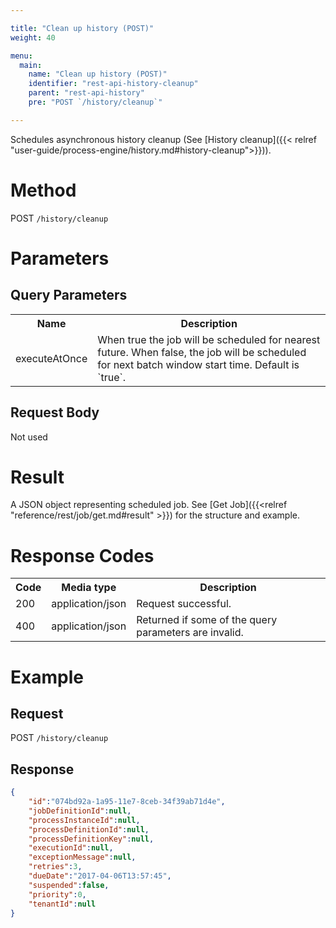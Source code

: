 ```yaml
---

title: "Clean up history (POST)"
weight: 40

menu:
  main:
    name: "Clean up history (POST)"
    identifier: "rest-api-history-cleanup"
    parent: "rest-api-history"
    pre: "POST `/history/cleanup`"

---
```


Schedules asynchronous history cleanup (See [History cleanup]({{< relref "user-guide/process-engine/history.md#history-cleanup">}})).


# Method

POST `/history/cleanup`


# Parameters

## Query Parameters

<table class="table table-striped">
  <tr>
    <th>Name</th>
    <th>Description</th>
  </tr>
  <tr>
    <td>executeAtOnce</td>
    <td>When true the job will be scheduled for nearest future. When false, the job will be scheduled for next batch window start time. Default is `true`.</td>
  </tr>
</table>


## Request Body

Not used

# Result

A JSON object representing scheduled job.
See [Get Job]({{<relref "reference/rest/job/get.md#result" >}}) for the structure and example.

# Response Codes

<table class="table table-striped">
  <tr>
    <th>Code</th>
    <th>Media type</th>
    <th>Description</th>
  </tr>
  <tr>
    <td>200</td>
    <td>application/json</td>
    <td>Request successful.</td>
  </tr>
  <tr>
    <td>400</td>
    <td>application/json</td>
    <td>Returned if some of the query parameters are invalid.</td>
  </tr>
</table>

# Example

## Request

POST `/history/cleanup`

## Response

```json
{
    "id":"074bd92a-1a95-11e7-8ceb-34f39ab71d4e",
    "jobDefinitionId":null,
    "processInstanceId":null,
    "processDefinitionId":null,
    "processDefinitionKey":null,
    "executionId":null,
    "exceptionMessage":null,
    "retries":3,
    "dueDate":"2017-04-06T13:57:45",
    "suspended":false,
    "priority":0,
    "tenantId":null
}
```

